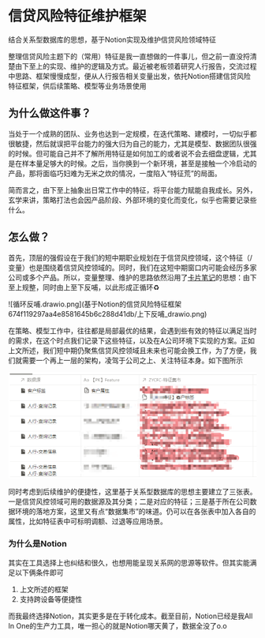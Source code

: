 # 信贷风险特征维护框架


结合关系型数据库的思想，基于Notion实现及维护信贷风险领域特征

<!--more-->

整理信贷风险主题下的（常用）特征是我一直想做的一件事儿，但之前一直没捋清楚由下至上的实现、维护的逻辑及方式。最近被老板领着研究人行报告，交流过程中思路、框架慢慢成型，便从人行报告相关变量出发，依托Notion搭建信贷风险特征框架，供后续策略、模型等业务场景使用

## 为什么做这件事？

当处于一个成熟的团队、业务也达到一定规模，在迭代策略、建模时，一切似乎都很敏捷，然后就误把平台能力的强大归为自己的能力，尤其是模型、数据团队很强的时候。但可能自己并不了解所用特征是如何加工的或者说不会去细盘逻辑，尤其是在样本量足够大的时候。之后，当你换到一个新环境，甚至是接触一个冷启动的产品，那将面临巧妇难为无米之炊的情况，一度陷入“特征荒”的局面。

简而言之，由下至上抽象出日常工作中的特征，将平台能力赋能自我成长。另外，玄学来讲，策略打法也会因产品阶段、外部环境的变化而变化，似乎也需要记录些什么。

## 怎么做？

首先，顶层的强假设在于我们的短中期职业规划在于信贷风控领域，这个特征（/变量）也是围绕着信贷风控领域的。同时，我们在这短中期窗口内可能会经历多家公司或多个产品。所以，变量整理、维护的思路依然沿用了[卡片笔记](https://unclehuzi.github.io/2022/05/notes-zettelkasten_method/)的思想：由下至上规整，同时由上至下反哺，以此形成正循环♻️

![循环反哺.drawio.png](基于Notion的信贷风险特征框架 674f119297aa4e8581645b6c288d41db/上下反哺_drawio.png)

在策略、模型工作中，往往都是局部最优的结果，会遇到些有效的特征以满足当时的需求，在这个时点我们记录下这些特征，以及在A公司环境下实现的方案。正如上文所述，我们短中期仍聚焦信贷风控领域且未来也可能会换工作，为了方便，我们就需要一个再上一层的架构，凌驾于公司之上、关注特征本身。如下图所示

![信贷风险领域特征框架示例](%E5%9F%BA%E4%BA%8ENotion%E7%9A%84%E4%BF%A1%E8%B4%B7%E9%A3%8E%E9%99%A9%E7%89%B9%E5%BE%81%E6%A1%86%E6%9E%B6%20674f119297aa4e8581645b6c288d41db/Untitled.png)

同时考虑到后续维护的便捷性，这里基于关系型数据库的思想主要建立了三张表。一是信贷风控领域可用的数据源及其分类；二是对应的特征；三是基于所在公司数据环境的落地方案，这里又有点“数据集市”的味道。仍可以在各张表中加入各自的属性，比如特征表中可标明调额、过退等应用场景。

### 为什么是Notion

其实在工具选择上也纠结和很久，也想用能呈现关系网的思源等软件。但其实能满足以下俩条件即可

1. 上文所述的框架
2. 支持跨设备等便捷性

而我最终选择Notion，其实更多是在于转化成本。截至目前，Notion已经是我All In One的生产力工具，唯一担心的就是Notion哪天黄了，数据全没了o.o


<head> 
    <script defer src="https://use.fontawesome.com/releases/v5.0.13/js/all.js"></script> 
    <script defer src="https://use.fontawesome.com/releases/v5.0.13/js/v4-shims.js"></script> 
</head> 
<link rel="stylesheet" href="https://use.fontawesome.com/releases/v5.0.13/css/all.css">
